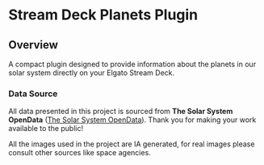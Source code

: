 # Stream Deck Planets Plugin

## Overview

A compact plugin designed to provide information about the planets in our solar system directly on your Elgato Stream Deck.

### Data Source

All data presented in this project is sourced from **The Solar System OpenData** ([The Solar System OpenData](https://api.le-systeme-solaire.net/en/)).
Thank you for making your work available to the public!

All the images used in the project are IA generated, for real images please consult other sources like space agencies.
